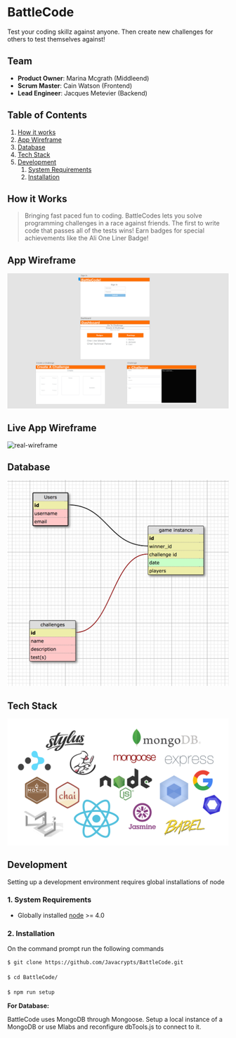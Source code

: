 # BattleCode

Test your coding skillz against anyone. Then create new challenges for others to test themselves against!

## Team

  - __Product Owner__: Marina Mcgrath (Middleend)
  - __Scrum Master__: Cain Watson (Frontend)
  - __Lead Engineer__: Jacques Metevier (Backend)

## Table of Contents

1. [How it works](#how-it-works)
2. [App Wireframe](#wireframe)
3. [Database](#database)
4. [Tech Stack](#tech-stack)
5. [Development](#development)
    1. [System Requirements](#system-requirements) 
    2. [Installation](#installation)

## <a name="how-it-works"></a>How it Works

> Bringing fast paced fun to coding.
BattleCodes lets you solve programming challenges in a race against friends. The first to write code that passes all of the tests wins! Earn badges for special achievements like the Ali One Liner Badge!

## <a name="wireframe"></a>App Wireframe
![final-wireframe](images/wireframe.png)

## <a name="live-app-wireframe"></a>Live App Wireframe
![real-wireframe]()

## <a name="Database"></a>Database
![database](images/db.png)

## <a name="tech-stack"></a>Tech Stack
![final-tech-tack](images/stack-no-socketio.png)

## <a name="development"></a>Development
Setting up a development environment requires global installations of node


### <a name="system-requirements"></a>1. System Requirements

* Globally installed [node](https://nodejs.org/en/) >= 4.0

### <a name="installation"></a>2. Installation

On the command prompt run the following commands

```sh
$ git clone https://github.com/Javacrypts/BattleCode.git

$ cd BattleCode/

$ npm run setup
```

**For Database:**

BattleCode uses MongoDB through Mongoose. Setup a local instance of a MongoDB or use Mlabs and reconfigure dbTools.js to connect to it.
